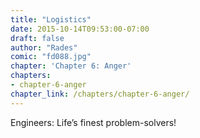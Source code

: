 ```yaml
---
title: "Logistics"
date: 2015-10-14T09:53:00-07:00
draft: false
author: "Rades"
comic: "fd088.jpg"
chapter: 'Chapter 6: Anger'
chapters:
- chapter-6-anger
chapter_link: /chapters/chapter-6-anger/
---
```


Engineers: Life’s finest problem-solvers!

